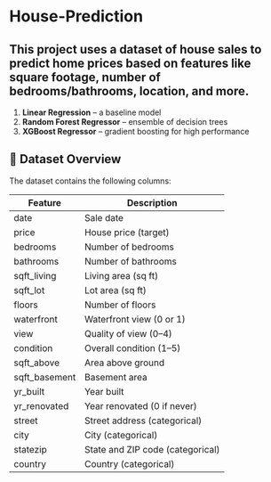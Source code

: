 # House-Prediction
This project uses a dataset of house sales to predict home prices based on features like square footage, number of bedrooms/bathrooms, location, and more. 
---

1. **Linear Regression** – a baseline model
2. **Random Forest Regressor** – ensemble of decision trees
3. **XGBoost Regressor** – gradient boosting for high performance

## 📁 Dataset Overview

The dataset contains the following columns:

| Feature         | Description                                |
|-----------------|--------------------------------------------|
| date            | Sale date                                  |
| price           | House price (target)                       |
| bedrooms        | Number of bedrooms                         |
| bathrooms       | Number of bathrooms                        |
| sqft_living     | Living area (sq ft)                        |
| sqft_lot        | Lot area (sq ft)                           |
| floors          | Number of floors                           |
| waterfront      | Waterfront view (0 or 1)                   |
| view            | Quality of view (0–4)                      |
| condition       | Overall condition (1–5)                    |
| sqft_above      | Area above ground                          |
| sqft_basement   | Basement area                              |
| yr_built        | Year built                                 |
| yr_renovated    | Year renovated (0 if never)                |
| street          | Street address (categorical)               |
| city            | City (categorical)                         |
| statezip        | State and ZIP code (categorical)           |
| country         | Country (categorical)                      |
